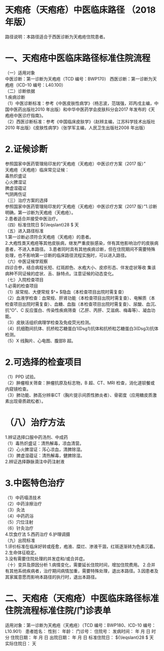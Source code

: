 # 天疱疮（天疱疮）中医临床路径 （2018 年版）  
路径说明：本路径适合于西医诊断为天疱疮住院患者。  
# 一、天疱疮中医临床路径标准住院流程  
（一）适用对象  
中医诊断：第一诊断为天疱疮（TCD 编号：BWP170） 西医诊断：第一诊断为天疱疮（ICD-10 编号：L40.100）  
（二）诊断依据  
1.疾病诊断  
（1）中医诊断标准：参考《中医皮肤性病学》（杨志波，范瑞强，邓丙戌主编，中国中医药出版社2010 年出版）和中华中医药学会皮肤科分会2017 年发布的《天疱疮中医诊疗指南》。  
（2）西医诊断标准：参考《中国临床皮肤学》（赵辨主编，江苏科学技术出版社2010 年出版）《皮肤性病学》（张学军主编，人民卫生出版社2008 年出版）  
# 2.证候诊断  
参照国家中医药管理局印发的“天疱疮（天疱疮）中医诊疗方案（2017 版）”  
天疱疮（天疱疮）临床常见证候：  
毒热炽盛证  
心火脾湿证  
脾虚湿蕴证  
气阴两伤证  
（三）治疗方案的选择  
参照国家中医药管理局印发的“天疱疮（天疱疮）中医诊疗方案（2017 版）”1.诊断明确，第一诊断为天疱疮（天疱疮）。  
2.患者适合并接受中医治疗。  
（四）标准住院日 ${\leqslant}28 $ 天  
（五）进入路径标准  
1.第一诊断必须符合天疱疮（天疱疮）的患者。  
2.大疱性类天疱疮等其他皮肤病，继发严重皮肤感染，伴有其他影响治疗的皮肤病患者，不进入本路径。 3.患者同时具有其他疾病诊断，但在住院期间不需要特殊处理，也不影响第一诊断的临床路径流程实施时，可以进入路径。  
（六）中医证候学观察  
四诊合参，结合病程长短、红斑颜色、水疱大小、皮疹形态、伴发症状等收 集该病种不同证候的症状、舌、脉特点。注意证候的动态变化。  
（七）入院检查项目  
1.必需的检查项目  
（1）尿常规、大便常规 $^+ $隐血（本检查项目出院时需复查）  
（2）血液学检查：血常规、肝肾功能（本检查项目出院时需复查）、电解质（本检查项目出院时需复查）、血糖、血脂（本检查项目出院时需复查）、尿酸、血沉、抗“O”、C 反应蛋白、传染性疾病筛查（乙肝、丙肝、艾滋病、梅毒等）、凝血功能。  
（3）皮肤活组织病理学检查及免疫荧光检测。  
（4）抗细胞间抗体、抗桥粒芯糖蛋白1(Dsg1)抗体和抗桥粒芯糖蛋白3(Dsg3)抗体检测。  
（5）X 线胸片、心电图、腹部B 超。  
# 2.可选择的检查项目  
（1）PPD 试验。  
（2）肿瘤相关筛查：肿瘤抗原及标志物，B 超、CT、MRI 检查，消化道钡餐或内窥镜检查。  
（3）肺功能、肺高分辨率CT（胸片提示间质性肺炎者）、骨密度（应用糖皮质激素出现骨质疏松者）。  
# （八）治疗方法  
1.辨证选择口服中药汤剂、中成药  
（1）毒热炽盛证：清热解毒，凉血清营。  
（2）心火脾湿证：泻心凉血，清脾除湿。  
（3）脾虚湿蕴证：清热解毒，健脾除湿。  
2.辨证选择静脉滴注中药注射液  
# 3.中医特色治疗  
（1）中药塌渍技术  
（2）中药涂擦治疗  
（3）灸法  
（4）中药药浴  
（5）穴位注射  
（6）针灸治疗  
4.饮食疗法 5.西药治疗  6.护理调摄  
（九）出院标准  
1.评价标准在临床好转或痊愈，疱液、糜烂、渗液干涸，红斑逐渐转为色素沉着。  
2.生命体征稳定。  
3.没有需要住院处理的并发症和/或合并症。  
（十）变异及原因分析 1.病情变化，需要延长住院时间，增加住院费用。 2.合并有其他系统疾病者，治疗期间病情加重，需要特殊处理，退出本路径。3.因患者及其家属意愿而影响本路径的执行时，退出本路径。  
# 二、天疱疮（天疱疮）中医临床路径标准住院流程标准住院/门诊表单  
适用对象：第一诊断为天疱疮（天疱疮）（TCD 编号：BWP180、ICD-10 编号：L10.901） 患者姓名：          性别：    年龄：    门诊号：         住院号：            发病时间：   年  月  日  时  分  住院日期：   年  月  日 出院日期：   年  月   日 标准住院日： ${\leqslant}28 $ 天               实际住院日：    天  